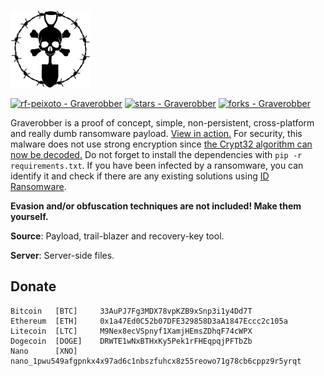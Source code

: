 ![Graverobber](https://github.com/rf-peixoto/Graverobber/blob/main/Resources/Images/logo.png)

[![rf-peixoto - Graverobber](https://img.shields.io/static/v1?label=rf-peixoto&message=Graverobber&color=blue&logo=github)](https://github.com/rf-peixoto/Graverobber)
[![stars - Graverobber](https://img.shields.io/github/stars/rf-peixoto/Graverobber?style=social)](https://github.com/rf-peixoto/Graverobber)
[![forks - Graverobber](https://img.shields.io/github/forks/rf-peixoto/Graverobber?style=social)](https://github.com/rf-peixoto/Graverobber)


Graverobber is a proof of concept, simple, non-persistent, cross-platform and really dumb ransomware payload. [View in action.](https://www.youtube.com/watch?v=Nqnk2cqwTs8) For security, this malware does not use strong encryption since [the Crypt32 algorithm can now be decoded.](https://www.emsisoft.com/ransomware-decryption-tools/crypt32) Do not forget to install the dependencies with ```pip -r requirements.txt```. If you have been infected by a ransomware, you can identify it and check if there are any existing solutions using [ID Ransomware](https://id-ransomware.malwarehunterteam.com/index.php).

**Evasion and/or obfuscation techniques are not included! Make them yourself.**

**Source**: Payload, trail-blazer and recovery-key tool.

**Server**: Server-side files.


## Donate

```
Bitcoin   [BTC]     33AuPJ7Fg3MDX78vpKZB9xSnp3i1y4Dd7T
Ethereum  [ETH]     0x1a47Ed0C52b07DFE329858D3aA1847Eccc2c105a
Litecoin  [LTC]     M9Nex8ecVSpnyf1XamjHEmsZDhqF74cWPX
Dogecoin  [DOGE]    DRWTE1wNxBTHxKy5Pek1rFHEqpqjPFTbZb
Nano      [XNO]     nano_1pwu549afgpnkx4x97ad6c1nbszfuhcx8z55reowo71g78cb6cppz9r5yrqt
```
